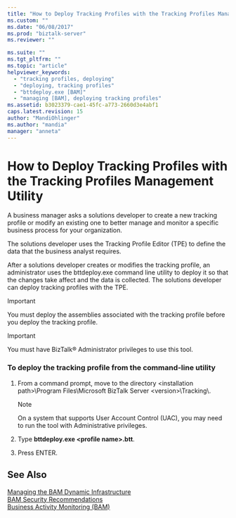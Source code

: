 ```yaml
---
title: "How to Deploy Tracking Profiles with the Tracking Profiles Management Utility | Microsoft Docs"
ms.custom: ""
ms.date: "06/08/2017"
ms.prod: "biztalk-server"
ms.reviewer: ""

ms.suite: ""
ms.tgt_pltfrm: ""
ms.topic: "article"
helpviewer_keywords: 
  - "tracking profiles, deploying"
  - "deploying, tracking profiles"
  - "bttdeploy.exe [BAM]"
  - "managing [BAM], deploying tracking profiles"
ms.assetid: b3023379-cae1-45fc-a773-2660d3e4abf1
caps.latest.revision: 15
author: "MandiOhlinger"
ms.author: "mandia"
manager: "anneta"
---
```

# How to Deploy Tracking Profiles with the Tracking Profiles Management Utility
A business manager asks a solutions developer to create a new tracking profile or modify an existing one to better manage and monitor a specific business process for your organization.  
  
 The solutions developer uses the Tracking Profile Editor (TPE) to define the data that the business analyst requires.  
  
 After a solutions developer creates or modifies the tracking profile, an administrator uses the bttdeploy.exe command line utility to deploy it so that the changes take affect and the data is collected. The solutions developer can deploy tracking profiles with the TPE.  
  
> [!IMPORTANT]
>  You must deploy the assemblies associated with the tracking profile before you deploy the tracking profile.  
  
> [!IMPORTANT]
>  You must have BizTalk® Administrator privileges to use this tool.  
  
### To deploy the tracking profile from the command-line utility  
  
1.  From a command prompt, move to the directory \<installation path>\Program Files\Microsoft BizTalk Server \<version>\Tracking\\.  
  
    > [!NOTE]
    >  On a system that supports User Account Control (UAC), you may need to run the tool with Administrative privileges.  
  
2.  Type **bttdeploy.exe \<profile name>.btt**.  
  
3.  Press ENTER.  
  
## See Also  
 [Managing the BAM Dynamic Infrastructure](../core/managing-the-bam-dynamic-infrastructure.md)   
 [BAM Security Recommendations](../core/bam-security-recommendations.md)   
 [Business Activity Monitoring (BAM)](../core/business-activity-monitoring-bam.md)